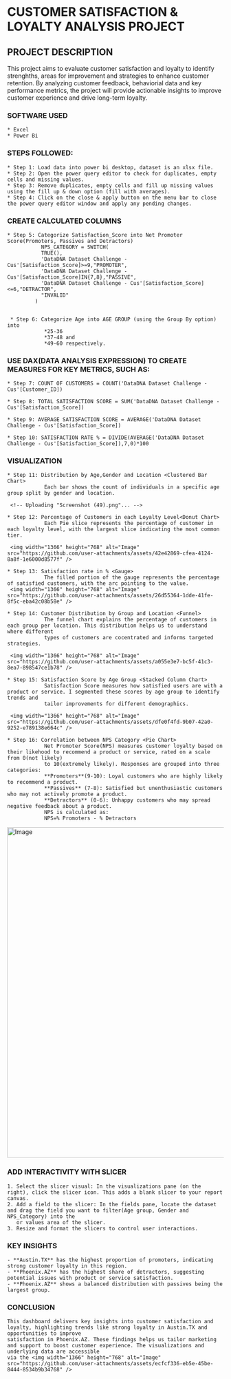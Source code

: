 # CUSTOMER SATISFACTION & LOYALTY ANALYSIS PROJECT

## PROJECT DESCRIPTION
   This project aims to evaluate customer satisfaction and loyalty to identify strenghths, areas for improvement and strategies to enhance customer retention.
   By analyzing customer feedback, behaviorial data and key performance metrics, the project will provide actionable insights to improve customer experience
   and drive long-term loyalty.

### SOFTWARE USED
    * Excel
    * Power Bi

### STEPS FOLLOWED:
    * Step 1: Load data into power bi desktop, dataset is an xlsx file.
    * Step 2: Open the power query editor to check for duplicates, empty cells and missing values.
    * Step 3: Remove duplicates, empty cells and fill up missing values using the fill up & down option (fill with averages).
    * Step 4: Click on the close & apply button on the menu bar to close the power query editor window and apply any pending changes.

### CREATE CALCULATED COLUMNS
    * Step 5: Categorize Satisfaction_Score into Net Promoter Score(Promoters, Passives and Detractors)
               NPS_CATEGORY = SWITCH(
               TRUE(),
               'DataDNA Dataset Challenge - Cus'[Satisfaction_Score]>=9,"PROMOTER",
               'DataDNA Dataset Challenge - Cus'[Satisfaction_Score]IN{7,8},"PASSIVE",
               'DataDNA Dataset Challenge - Cus'[Satisfaction_Score]<=6,"DETRACTOR",
               "INVALID"
             )


     * Step 6: Categorize Age into AGE GROUP (using the Group By option) into
                *25-36
                *37-48 and 
                *49-60 respectively.

### USE DAX(DATA ANALYSIS EXPRESSION) TO CREATE MEASURES FOR KEY METRICS, SUCH AS:
    * Step 7: COUNT OF CUSTOMERS = COUNT('DataDNA Dataset Challenge - Cus'[Customer_ID])

    * Step 8: TOTAL SATISFACTION SCORE = SUM('DataDNA Dataset Challenge - Cus'[Satisfaction_Score])

    * Step 9: AVERAGE SATISFACTION SCORE = AVERAGE('DataDNA Dataset Challenge - Cus'[Satisfaction_Score])

    * Step 10: SATISFACTION RATE % = DIVIDE(AVERAGE('DataDNA Dataset Challenge - Cus'[Satisfaction_Score]),7,0)*100

### VISUALIZATION
    * Step 11: Distribution by Age,Gender and Location <Clustered Bar Chart>
                Each bar shows the count of individuals in a specific age group split by gender and location.

     <!-- Uploading "Screenshot (49).png"... -->           

    * Step 12: Percentage of Customers in each Loyalty Level<Donut Chart>
                Each Pie slice represents the percentage of customer in each loyalty level, with the largest slice indicating the most common tier.

     <img width="1366" height="768" alt="Image" src="https://github.com/user-attachments/assets/42e42869-cfea-4124-8a8f-1e6000d8577f" />

    * Step 13: Satisfaction rate in % <Gauge>
                The filled portion of the gauge represents the percentage of satisfied customers, with the arc pointing to the value.
     <img width="1366" height="768" alt="Image" src="https://github.com/user-attachments/assets/26d55364-1dde-41fe-8f5c-eba42c08b58e" />

    * Step 14: Customer Distribution by Group and Location <Funnel>
                The funnel chart explains the percentage of customers in each group per location. This distribution helps us to understand where different
                types of customers are cocentrated and informs targeted strategies.

     <img width="1366" height="768" alt="Image" src="https://github.com/user-attachments/assets/a055e3e7-bc5f-41c3-8ea7-898547ce1b78" />

    * Step 15: Satisfaction Score by Age Group <Stacked Column Chart>
                Satisfaction Score measures how satisfied users are with a product or service. I segmented these scores by age group to identify trends and
                tailor improvements for different demographics.

     <img width="1366" height="768" alt="Image" src="https://github.com/user-attachments/assets/dfe0f4fd-9b07-42a0-9252-e789138e664c" />

    * Step 16: Correlation between NPS Category <Pie Chart>
                Net Promoter Score(NPS) measures customer loyalty based on their likehood to recommend a product or service, rated on a scale from 0(not likely)
                to 10(extremely likely). Responses are grouped into three categories:
                **Promoters**(9-10): Loyal customers who are highly likely to recommend a product.
                **Passives** (7-8): Satisfied but unenthusiastic customers who may not actively promote a product.
                **Detractors** (0-6): Unhappy customers who may spread negative feedback about a product.
                NPS is calculated as:
                NPS=% Promoters - % Detractors

 <img width="1366" height="768" alt="Image" src="https://github.com/user-attachments/assets/553bfc8b-3fc8-4adf-b731-d5e2c936a74f" />
 
### ADD INTERACTIVITY WITH SLICER
    1. Select the slicer visual: In the visualizations pane (on the right), click the slicer icon. This adds a blank slicer to your report canvas.
    2. Add a field to the slicer: In the fields pane, locate the dataset and drag the field you want to filter(Age group, Gender and NPS_Category) into the 
       or values area of the slicer.
    3. Resize and format the slicers to control user interactions.

### KEY INSIGHTS
    - **Austin.TX** has the highest proportion of promoters, indicating strong customer loyalty in this region.
    - **Phoenix.AZ** has the highest share of detractors, suggesting potential issues with product or service satisfaction.
    - **Phoenix.AZ** shows a balanced distribution with passives being the largest group.

### CONCLUSION
    This dashboard delivers key insights into customer satisfaction and loyalty, highlighting trends like strong loyalty in Austin.TX and opportunities to improve
    satisfaction in Phoenix.AZ. These findings helps us tailor marketing and support to boost customer experience. The visualizations and underlying data are accessible
    via the <img width="1366" height="768" alt="Image" src="https://github.com/user-attachments/assets/ecfcf336-eb5e-45be-8444-8534b9b34768" />

